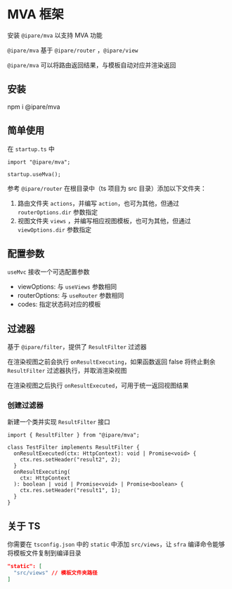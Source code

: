 # MVA 框架

安装 `@ipare/mva` 以支持 MVA 功能

`@ipare/mva` 基于 `@ipare/router` ，`@ipare/view`

`@ipare/mva` 可以将路由返回结果，与模板自动对应并渲染返回

## 安装

npm i @ipare/mva

## 简单使用

在 `startup.ts` 中

```TS
import "@ipare/mva";

startup.useMva();
```

参考 `@ipare/router` 在根目录中（ts 项目为 src 目录）添加以下文件夹：

1. 路由文件夹 `actions`，并编写 `action`，也可为其他，但通过 `routerOptions.dir` 参数指定
2. 视图文件夹 `views` ，并编写相应视图模板，也可为其他，但通过 `viewOptions.dir` 参数指定

## 配置参数

`useMvc` 接收一个可选配置参数

- viewOptions: 与 `useViews` 参数相同
- routerOptions: 与 `useRouter` 参数相同
- codes: 指定状态码对应的模板

## 过滤器

基于 `@ipare/filter`，提供了 `ResultFilter` 过滤器

在渲染视图之前会执行 `onResultExecuting`，如果函数返回 false 将终止剩余 `ResultFilter` 过滤器执行，并取消渲染视图

在渲染视图之后执行 `onResultExecuted`，可用于统一返回视图结果

### 创建过滤器

新建一个类并实现 `ResultFilter` 接口

```TS
import { ResultFilter } from "@ipare/mva";

class TestFilter implements ResultFilter {
  onResultExecuted(ctx: HttpContext): void | Promise<void> {
    ctx.res.setHeader("result2", 2);
  }
  onResultExecuting(
    ctx: HttpContext
  ): boolean | void | Promise<void> | Promise<boolean> {
    ctx.res.setHeader("result1", 1);
  }
}
```

## 关于 TS

你需要在 `tsconfig.json` 中的 `static` 中添加 `src/views`，让 `sfra` 编译命令能够将模板文件复制到编译目录

```JSON
"static": [
  "src/views" // 模板文件夹路径
]
```
